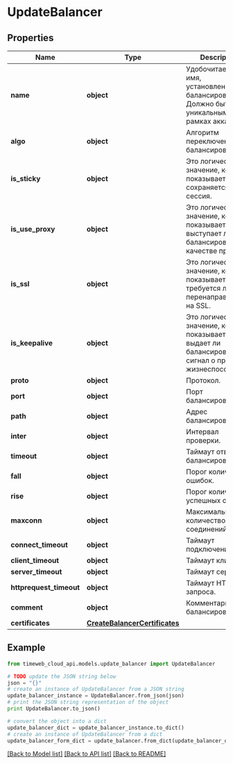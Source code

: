 # UpdateBalancer


## Properties
Name | Type | Description | Notes
------------ | ------------- | ------------- | -------------
**name** | **object** | Удобочитаемое имя, установленное для балансировщика. Должно быть уникальным в рамках аккаунта | [optional] 
**algo** | **object** | Алгоритм переключений балансировщика. | [optional] 
**is_sticky** | **object** | Это логическое значение, которое показывает, сохраняется ли сессия. | [optional] 
**is_use_proxy** | **object** | Это логическое значение, которое показывает, выступает ли балансировщик в качестве прокси. | [optional] 
**is_ssl** | **object** | Это логическое значение, которое показывает, требуется ли перенаправление на SSL. | [optional] 
**is_keepalive** | **object** | Это логическое значение, которое показывает, выдает ли балансировщик сигнал о проверке жизнеспособности. | [optional] 
**proto** | **object** | Протокол. | [optional] 
**port** | **object** | Порт балансировщика. | [optional] 
**path** | **object** | Адрес балансировщика. | [optional] 
**inter** | **object** | Интервал проверки. | [optional] 
**timeout** | **object** | Таймаут ответа балансировщика. | [optional] 
**fall** | **object** | Порог количества ошибок. | [optional] 
**rise** | **object** | Порог количества успешных ответов. | [optional] 
**maxconn** | **object** | Максимальное количество соединений. | [optional] 
**connect_timeout** | **object** | Таймаут подключения. | [optional] 
**client_timeout** | **object** | Таймаут клиента. | [optional] 
**server_timeout** | **object** | Таймаут сервера. | [optional] 
**httprequest_timeout** | **object** | Таймаут HTTP запроса. | [optional] 
**comment** | **object** | Комментарий к балансировщику. | [optional] 
**certificates** | [**CreateBalancerCertificates**](CreateBalancerCertificates.md) |  | [optional] 

## Example

```python
from timeweb_cloud_api.models.update_balancer import UpdateBalancer

# TODO update the JSON string below
json = "{}"
# create an instance of UpdateBalancer from a JSON string
update_balancer_instance = UpdateBalancer.from_json(json)
# print the JSON string representation of the object
print UpdateBalancer.to_json()

# convert the object into a dict
update_balancer_dict = update_balancer_instance.to_dict()
# create an instance of UpdateBalancer from a dict
update_balancer_form_dict = update_balancer.from_dict(update_balancer_dict)
```
[[Back to Model list]](../README.md#documentation-for-models) [[Back to API list]](../README.md#documentation-for-api-endpoints) [[Back to README]](../README.md)


